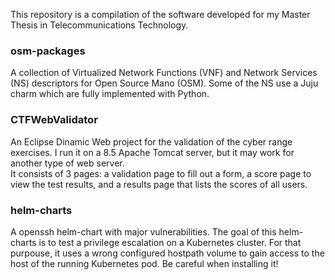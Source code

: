 
This repository is a compilation of the software developed for my Master Thesis in Telecommunications Technology.

### osm-packages

A collection of Virtualized Network Functions (VNF) and Network Services (NS) descriptors for Open Source Mano (OSM). Some of the NS use a Juju charm which are fully implemented with Python.

### CTFWebValidator

An Eclipse Dinamic Web project for the validation of the cyber range exercises. I run it on a 8.5 Apache Tomcat server, but it may work for another type of web server.  
It consists of 3 pages: a validation page to fill out a form, a score page to view the test results, and a results page that lists the scores of all users. 

### helm-charts

A openssh helm-chart with major vulnerabilities. The goal of this helm-charts is to test a privilege escalation on a Kubernetes cluster. For that purpouse, it uses a wrong configured hostpath volume to gain access to the host of the running Kubernetes pod. Be careful when installing it!
